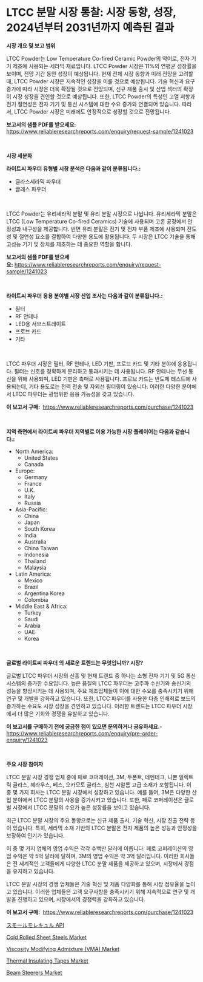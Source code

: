 <p><h1>LTCC 분말 시장 통찰: 시장 동향, 성장, 2024년부터 2031년까지 예측된 결과</h1></p><p><strong>시장 개요 및 보고 범위</strong></p>
<p><p>LTCC Powder는 Low Temperature Co-fired Ceramic Powder의 약어로, 전자 기기 제조에 사용되는 세라믹 재료입니다. LTCC Powder 시장은 11%의 연평균 성장률을 보이며, 전망 기간 동안 성장이 예상됩니다. 현재 전체 시장 동향과 미래 전망을 고려할 때, LTCC Powder 시장은 지속적인 성장을 이룰 것으로 예상됩니다. 기술 혁신과 요구 증가에 따라 시장은 더욱 확장될 것으로 전망되며, 신규 제품 출시 및 산업 섹터의 확장이 시장 성장을 견인할 것으로 예상됩니다. 또한, LTCC Powder의 특성인 고열 저항과 전기 절연성은 전자 기기 및 통신 시스템에 대한 수요 증가와 연결되어 있습니다. 따라서, LTCC Powder 시장은 미래에도 안정적으로 성장할 것으로 전망됩니다.</p></p>
<p><strong>보고서의 샘플 PDF를 받으세요:</strong> <a href="https://www.reliableresearchreports.com/enquiry/request-sample/1241023">https://www.reliableresearchreports.com/enquiry/request-sample/1241023</a></p>
<p>&nbsp;</p>
<p><strong>시장 세분화</strong></p>
<p><strong>라이트씨 파우더 유형별 시장 분석은 다음과 같이 분류됩니다.:</strong></p>
<p><ul><li>글라스세라믹 파우더</li><li>글래스 파우더</li></ul></p>
<p>&nbsp;</p>
<p><p>LTCC Powder는 유리세라믹 분말 및 유리 분말 시장으로 나뉩니다. 유리세라믹 분말은 LTCC (Low Temperature Co-fired Ceramics) 기술에 사용되며 고온 공정에서 안정성과 내구성을 제공합니다. 반면 유리 분말은 전기 및 전자 부품 제조에 사용되며 전도성 및 절연성 요소를 결합하여 다양한 용도에 활용됩니다. 두 시장은 LTCC 기술을 통해 고성능 기기 및 장치를 제조하는 데 중요한 역할을 합니다.</p></p>
<p><strong>보고서의 샘플 PDF를 받으세요:</strong>&nbsp;<a href="https://www.reliableresearchreports.com/enquiry/request-sample/1241023">https://www.reliableresearchreports.com/enquiry/request-sample/1241023</a></p>
<p>&nbsp;</p>
<p><strong> 라이트씨 파우더 응용 분야별 시장 산업 조사는 다음과 같이 분류됩니다.:</strong></p>
<p><ul><li>필터</li><li>RF 안테나</li><li>LED용 서브스트레이트</li><li>프로브 카드</li><li>기타</li></ul></p>
<p>&nbsp;</p>
<p><p>LTCC 파우더 시장은 필터, RF 안테나, LED 기판, 프로브 카드 및 기타 분야에 응용됩니다. 필터는 신호를 정확하게 분리하고 통과시키는 데 사용됩니다. RF 안테나는 무선 통신을 위해 사용되며, LED 기판은 촉매로 사용됩니다. 프로브 카드는 반도체 테스트에 사용되는데, 기타 용도로는 전력 전송 및 자외선 필터링이 있습니다. 이러한 다양한 분야에서 LTCC 파우더는 광범위한 응용 가능성을 갖고 있습니다.</p></p>
<p><strong>이 보고서 구매:</strong>&nbsp; <a href="https://www.reliableresearchreports.com/purchase/1241023">https://www.reliableresearchreports.com/purchase/1241023</a></p>
<p>&nbsp;</p>
<p><strong>지역 측면에서 라이트씨 파우더 지역별로 이용 가능한 시장 플레이어는 다음과 같습니다.:</strong></p>
<p><ul>
    <li>
        North America:
        <ul>
            <li>United States</li>
            <li>Canada</li>
        </ul>
    </li>
    <li>
        Europe:
        <ul>
            <li>Germany</li>
            <li>France</li>
            <li>U.K.</li>
            <li>Italy</li>
            <li>Russia</li>
        </ul>
    </li>
    <li>
        Asia-Pacific:
        <ul>
            <li>China</li>
            <li>Japan</li>
            <li>South Korea</li>
            <li>India</li>
            <li>Australia</li>
            <li>China Taiwan</li>
            <li>Indonesia</li>
            <li>Thailand</li>
            <li>Malaysia</li>
        </ul>
    </li>
    <li>
        Latin America:
        <ul>
            <li>Mexico</li>
            <li>Brazil</li>
            <li>Argentina Korea</li>
            <li>Colombia</li>
        </ul>
    </li>
    <li>
        Middle East & Africa:
        <ul>
            <li>Turkey</li>
            <li>Saudi</li>
            <li>Arabia</li>
            <li>UAE</li>
            <li>Korea</li>
        </ul>
    </li>
    </ul></p>
<p>&nbsp;</p>
<p><strong>글로벌 라이트씨 파우더 의 새로운 트렌드는 무엇입니까? 시장?</strong></p>
<p><p>글로벌 LTCC 파우더 시장의 신흥 및 현재 트렌드 중 하나는 소형 전자 기기 및 5G 통신 시스템의 증가한 수요입니다. 높은 품질의 LTCC 파우더는 고주파 수신기와 송신기의 성능을 향상시키는 데 사용되며, 주요 제조업체들이 이에 대한 수요를 충족시키기 위해 연구 및 개발을 강화하고 있습니다. 또한, LTCC 파우더를 사용한 다층 인쇄회로 보드의 증가하는 수요도 시장 성장을 견인하고 있습니다. 이러한 트렌드는 LTCC 파우더 시장에서 더 많은 기회와 경쟁을 유발하고 있습니다.</p></p>
<p><strong>이 보고서를 구매하기 전에 궁금한 점이 있으면 문의하거나 공유하세요.</strong>- <a href="https://www.reliableresearchreports.com/enquiry/pre-order-enquiry/1241023">https://www.reliableresearchreports.com/enquiry/pre-order-enquiry/1241023</a></p>
<p>&nbsp;</p>
<p><strong>주요 시장 참여자</strong></p>
<p><p>LTCC 분말 시장 경쟁 업체 중에 페로 코퍼레이션, 3M, 두폰트, 테멘테크, 니뽄 일렉트릭 글라스, 헤라우스, 베스, 오카모토 글라스, 심천 시알롬 고급 소재가 포함됩니다. 이 중 몇 가지 회사는 LTCC 분말 시장에서 성장하고 있습니다. 예를 들어, 3M은 다양한 산업 분야에서 LTCC 분말의 사용을 증가시키고 있습니다. 또한, 페로 코퍼레이션은 글로벌 시장에서 LTCC 분말의 수요가 높은 성장률을 보이고 있습니다.</p><p>최근 LTCC 분말 시장의 주요 동향으로는 신규 제품 출시, 기술 혁신, 시장 진출 전략 등이 있습니다. 특히, 세라믹 소재 기반의 LTCC 분말은 전자 제품의 높은 성능과 안정성을 보장하여 인기가 있습니다.</p><p>이 중 몇 가지 업체의 영업 수익은 각각 수백만 달러에 이릅니다. 페로 코퍼레이션의 영업 수익은 약 5억 달러에 달하며, 3M의 영업 수익은 약 3억 달러입니다. 이러한 회사들은 전 세계적인 고객들에게 다양한 LTCC 분말 제품을 제공하고 있으며, 시장에서 강점을 유지하고 있습니다.</p><p>LTCC 분말 시장의 경쟁 업체들은 기술 혁신 및 제품 다양화를 통해 시장 점유율을 높이고 있습니다. 이러한 업체들은 고객 요구사항을 충족시키기 위해 지속적으로 연구 및 개발을 진행하고 있으며, 시장에서의 경쟁력을 강화하고 있습니다.</p></p>
<p><strong>이 보고서 구매:</strong>&nbsp;&nbsp;<a href="https://www.reliableresearchreports.com/purchase/1241023">https://www.reliableresearchreports.com/purchase/1241023</a></p>
<p><p><a href="https://github.com/nxboeu02965442/Market-Research-Report-List-1/blob/main/21915182414.md">スモールモレキュル API</a></p><p><a href="https://github.com/rahu1506/Market-Research-Report-List-3/blob/main/cold-rolled-sheet-steels-market.md">Cold Rolled Sheet Steels Market</a></p><p><a href="https://github.com/FassouRP/Market-Research-Report-List-3/blob/main/viscosity-modifying-admixture-vma-market.md">Viscosity Modifying Admixture (VMA) Market</a></p><p><a href="https://issuu.com/reportprime-2/docs/thermal-insulating-tapes-market-size-2030.pptx">Thermal Insulating Tapes Market</a></p><p><a href="https://issuu.com/reportprime-2/docs/beam-steerers-market-size-2030.pptx">Beam Steerers Market</a></p></p>
